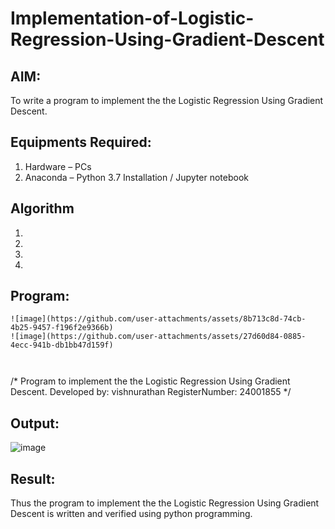# Implementation-of-Logistic-Regression-Using-Gradient-Descent

## AIM:
To write a program to implement the the Logistic Regression Using Gradient Descent.

## Equipments Required:
1. Hardware – PCs
2. Anaconda – Python 3.7 Installation / Jupyter notebook

## Algorithm
1. 
2. 
3. 
4. 

## Program:
```
![image](https://github.com/user-attachments/assets/8b713c8d-74cb-4b25-9457-f196f2e9366b)
![image](https://github.com/user-attachments/assets/27d60d84-0885-4ecc-941b-db1bb47d159f)



```
/*
Program to implement the the Logistic Regression Using Gradient Descent.
Developed by: vishnurathan
RegisterNumber: 24001855
*/

## Output:

![image](https://github.com/user-attachments/assets/302e044b-b99c-4834-82c2-322dc6d95a9d)





## Result:
Thus the program to implement the the Logistic Regression Using Gradient Descent is written and verified using python programming.

